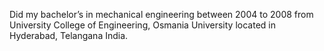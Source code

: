 Did my bachelor’s in mechanical engineering between 2004 to 2008 from University College of Engineering, Osmania University located in Hyderabad, Telangana India.